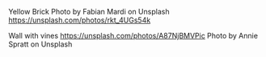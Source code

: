 


Yellow Brick 
Photo by Fabian Mardi on Unsplash
https://unsplash.com/photos/rkt_4UGs54k


Wall with vines
https://unsplash.com/photos/A87NjBMVPic
Photo by Annie Spratt on Unsplash